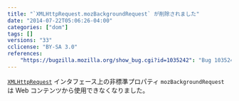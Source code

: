 ```yaml
---
title: "`XMLHttpRequest.mozBackgroundRequest` が削除されました"
date: "2014-07-22T05:06:26-04:00"
categories: ["dom"]
tags: []
versions: "33"
cclicense: "BY-SA 3.0"
references:
    "https://bugzilla.mozilla.org/show_bug.cgi?id=1035242": "Bug 1035242 – Make XMLHttpRequest.mozBackgroundRequest chrome-only"
---
```

[`XMLHttpRequest`](https://developer.mozilla.org/ja/docs/Web/API/XMLHttpRequest) インタフェース上の非標準プロパティ `mozBackgroundRequest` は Web コンテンツから使用できなくなりました。
